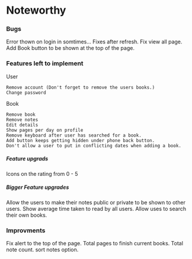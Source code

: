 # Noteworthy

### Bugs

Error thown on login in somtimes... Fixes after refresh.
Fix view all page.
Add Book button to be shown at the top of the page.

### Features left to implement

User

    Remove account (Don't forget to remove the users books.)
    Change password

Book

    Remove book
    Remove notes
    Edit details
    Show pages per day on profile
    Remove keyboard after user has searched for a book.
    Add button keeps getting hidden under phone back button.
    Don't allow a user to put in conflicting dates when adding a book.

##### Feature upgrads

Icons on the rating from 0 - 5

##### Bigger Feature upgrades

Allow the users to make their notes public or private to be shown to other users.
Show average time taken to read by all users.
Allow uses to search their own books.

### Improvments

Fix alert to the top of the page.
Total pages to finish current books.
Total note count.
sort notes option.
